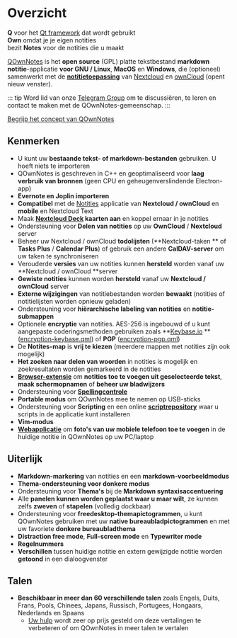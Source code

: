# Overzicht

<template>
<v-carousel cycle show-arrows-on-hover>
  <v-carousel-item>
    <img src="/screenshots/screenshot.png" alt="Schermafbeelding van QOwnNotes" />
    <div class="sheet">
      Bewerk uw notities met markdown-markering, gekleurde tags en submappen
    </div>
  </v-carousel-item>
  <v-carousel-item>
    <img src="/screenshots/screenshot-minimal.png" alt="Minimaal zicht" />
    <div class="sheet">
      Minimale standaard gebruikersinterface die nog meer kan worden verwijderd
    </div>
  </v-carousel-item>
  <v-carousel-item>
    <img src="/screenshots/screenshot-vertical.png" alt="Verticale weergave" />
    <div class="sheet">
      Bekijk uw notities in een verticale markdown-weergave door de panelen te verplaatsen
    </div>
  </v-carousel-item>
  <v-carousel-item>
    <img src="/screenshots/screenshot-portable-mode.png" alt="Draagbare modus" />
    <div class="sheet">
      Draagbare modus voor USB-sticks
    </div>
  </v-carousel-item>
  <v-carousel-item>
    <img src="/screenshots/screenshot-1col.png" alt="Een kolom" />
    <div class="sheet">
      Alle panelen kunnen worden geplaatst waar u maar wilt
    </div>
  </v-carousel-item>
  <v-carousel-item>
    <img src="/screenshots/screenshot-darkmode.png" alt="screenshot darkmode" />
    <div class="sheet">
      Donkere modus
    </div>
  </v-carousel-item>
  <v-carousel-item>
    <img src="/screenshots/screenshot-distraction-free-mode.png" alt="screenshot-distraction-free-mode" />
    <div class="sheet">
      Afleidingsvrije modus
    </div>
  </v-carousel-item>
  <v-carousel-item>
    <img src="/screenshots/screenshot-encrypted-note-decrypted.png" alt="Let op versleuteling" />
    <div class="sheet">
      Optionele AES-notitie-encryptie (ook scriptbaar)
    </div>
  </v-carousel-item>
  <v-carousel-item>
    <img src="/screenshots/screenshot-encrypted-note.png" alt="Versleutelde notitie" />
    <div class="sheet">
      Versleutelde notities zijn nog steeds tekst
    </div>
  </v-carousel-item>
  <v-carousel-item>
    <img src="/screenshots/screenshot-diff.png" alt="screenshot diff" />
    <div class="sheet">
      Laat het verschil zien tussen notities wanneer deze extern is gewijzigd
    </div>
  </v-carousel-item>
  <v-carousel-item>
    <img src="/screenshots/screenshot-export-print.png" alt="screenshot-export-print" />
    <div class="sheet">
      Let op PDF-export en afdrukken
    </div>
  </v-carousel-item>
  <v-carousel-item>
    <img src="/screenshots/screenshot-freedesktop-theme.png" alt="screenshot-freedesktop-theme" />
    <div class="sheet">
      Pictogrammen via Freedesktop-thema
    </div>
  </v-carousel-item>
  <v-carousel-item>
    <img src="/screenshots/screenshot-other-workspace.png" alt="screenshot-other-workspace" />
    <div class="sheet">
      U kunt verschillende werkruimten hebben
    </div>
  </v-carousel-item>
  <v-carousel-item>
    <img src="/screenshots/screenshot-qml.png" alt="screenshot-qml" />
    <div class="sheet">
      Scriptbaar
    </div>
  </v-carousel-item>
  <v-carousel-item>
    <img src="/screenshots/screenshot-russian.png" alt="screenshot-russian" />
    <div class="sheet">
      Vertaald naar vele talen
    </div>
  </v-carousel-item>
  <v-carousel-item>
    <img src="/screenshots/screenshot-search-in-all-notes.png" alt="screenshot-search-in-all-notes" />
    <div class="sheet">
      Doorzoek alle notities
    </div>
  </v-carousel-item>
  <v-carousel-item>
    <img src="/screenshots/screenshot-search-in-current-note.png" alt="screenshot-search-in-current-note" />
    <div class="sheet">
      Zoek in de huidige notitie
    </div>
  </v-carousel-item>
  <v-carousel-item>
    <img src="/screenshots/screenshot-settings-note-folders.png" alt="screenshot-settings-note-folders" />
    <div class="sheet">
      In staat om meerdere notitiemappen te gebruiken
    </div>
  </v-carousel-item>
  <v-carousel-item>
    <img src="/screenshots/screenshot-todo.png" alt="screenshot-todo" />
    <div class="sheet">
      Beheer uw Todo-lijsten via CalDAV
    </div>
  </v-carousel-item>
  <v-carousel-item>
    <img src="/screenshots/screenshot-trash.png" alt="screenshot-trash" />
    <div class="sheet">
      Beheer verwijderde notities op uw Nextcloud-server
    </div>
  </v-carousel-item>
  <v-carousel-item>
    <img src="/screenshots/screenshot-versioning.png" alt="screenshot-versioning" />
    <div class="sheet">
      Beheer uw notitieversies op uw Nextcloud-server
    </div>
  </v-carousel-item>
</v-carousel>
</template>

<v-divider />

**Q** voor het [Qt framework](https://www.qt.io/) dat wordt gebruikt  
**Own** omdat je je eigen notities   
bezit **Notes** voor de notities die u maakt

<v-divider />

[QOwnNotes](https://www.qownnotes.org/) is het **open source** (GPL) platte tekstbestand **markdown notitie**-applicatie **voor GNU / Linux**, **MacOS** en **Windows**, die (optioneel) samenwerkt met de [**notitietoepassing**](https://github.com/nextcloud/notes) van [Nextcloud](https://nextcloud.com/) en [ownCloud](https://owncloud.org/) (opent nieuw venster).

::: tip
Word lid van onze [Telegram Group](https://t.me/QOwnNotes) om te discussiëren, te leren en contact te maken met de QOwnNotes-gemeenschap.
:::

[Begrijp het concept van QOwnNotes](concept.md)

## Kenmerken
- U kunt uw **bestaande tekst- of markdown-bestanden** gebruiken. U hoeft niets te importeren
- QOwnNotes is geschreven in C++ en geoptimaliseerd voor **laag verbruik van bronnen** (geen CPU en geheugenverslindende Electron-app)
- **Evernote en Joplin importeren**
- **Compatibel** met de [Notities](https://apps.nextcloud.com/apps/notes) applicatie van **Nextcloud / ownCloud** en **mobile** en Nextcloud Text
- Maak **[Nextcloud Deck](https://apps.nextcloud.com/apps/deck) kaarten aan** en koppel ernaar in je notities
- Ondersteuning voor **Delen van notities** op uw **OwnCloud** / **Nextcloud** server
- Beheer uw Nextcloud / ownCloud **todolijsten** (**Nextcloud-taken ** of **Tasks Plus** / **Calendar Plus**) of gebruik een andere **CalDAV-server** om uw taken te synchroniseren
- Verouderde **versies** van uw notities kunnen **hersteld** worden vanaf uw **Nextcloud / ownCloud **server
- **Gewiste notities** kunnen worden **hersteld** vanaf uw **Nextcloud / ownCloud** server
- **Externe wijzigingen** van notitiebestanden worden **bewaakt** (notities of notitielijsten worden opnieuw geladen)
- Ondersteuning voor **hiërarchische labeling van notities** en **notitie-submappen**
- Optionele **encryptie** van notities. AES-256 is ingebouwd of u kunt aangepaste coderingsmethoden gebruiken zoals **[Keybase.io](https://keybase.io/) ** ([encryption-keybase.qml](https://github.com/pbek/QOwnNotes/blob/main/doc/scripting/encryption-keybase.qml)) of **PGP** ([encryption-pgp.qml](https://github.com/pbek/QOwnNotes/blob/main/doc/scripting/encryption-pgp.qml))
- De **Notites-map** is **vrij te kiezen** (meerdere mappen met notities zijn ook mogelijk)
- **Het zoeken naar delen van woorden** in notities is mogelijk en zoekresultaten worden gemarkeerd in de notities
- [**Browser-extensie**](browser-extension.md) om **notities toe te voegen uit geselecteerde tekst**, **maak schermopnamen** of **beheer uw bladwijzers**
- Ondersteuning voor [**Spellingcontrole**](../editor/spellchecking.md)
- **Portable modus** om QOwnNotes mee te nemen op USB-sticks
- Ondersteuning voor **Scripting** en een online [**scriptrepository**](https://github.com/qownnotes/scripts) waar u scripts in de applicatie kunt installeren
- **Vim-modus**
- **[Webapplicatie](web-app.md)** om **foto's van uw mobiele telefoon toe te voegen** in de huidige notitie in QOwnNotes op uw PC/laptop


## Uiterlijk
- **Markdown-markering** van notities en een **markdown-voorbeeldmodus**
- **Thema-ondersteuning voor donkere modus**
- Ondersteuning voor **Thema's** bij de **Markdown syntaxisaccentuering**
- Alle **panelen kunnen worden geplaatst waar u maar wilt**, ze kunnen zelfs **zweven** of **stapelen** (volledig dockbaar)
- Ondersteuning voor **freedesktop-themapictogrammen**, u kunt QOwnNotes gebruiken met uw **native bureaubladpictogrammen** en met uw favoriete **donkere bureaubladthema**
- **Distraction free mode**, **Full-screen mode** en **Typewriter mode**
- **Regelnummers**
- **Verschillen** tussen huidige notitie en extern gewijzigde notitie worden **getoond** in een dialoogvenster

## Talen
- **Beschikbaar in meer dan 60 verschillende talen** zoals Engels, Duits, Frans, Pools, Chinees, Japans, Russisch, Portugees, Hongaars, Nederlands en Spaans
  - [Uw hulp](../contributing/translation.md) wordt zeer op prijs gesteld om deze vertalingen te verbeteren of om QOwnNotes in meer talen te vertalen

<style>
.sheet {
  position: absolute;
  bottom: 50px;
  background-color: rgba(0,0,0, 0.5);
  color: white;
  text-align: center;
  display: flex;
  align-items:center;
  justify-content:center;
  height: 50px;
  width: 100%;
}

.v-window__next {
  right: 0;
}

@media (max-width: 500px) {
  .v-carousel {
    height: 400px!important;
  }
}

@media (max-width: 350px) {
  .v-carousel {
    height: 250px!important;
  }
}

@media (max-width: 200px) {
  .v-carousel {
    height: 150px!important;
  }
}
</style>
